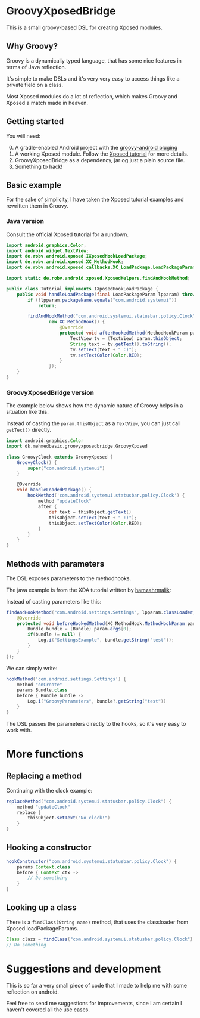 # GroovyXposedBridge
This is a small groovy-based DSL for creating Xposed modules. 
## Why Groovy?
Groovy is a dynamically typed language, that has some nice features in terms of Java reflection. 

It's simple to make DSLs and it's very very easy to access things like a private field on a class.

Most Xposed modules do a lot of reflection, which makes Groovy and Xposed a match made in heaven.

## Getting started

You will need:

0. A gradle-enabled Android project with the [groovy-android pluging](https://github.com/groovy/groovy-android-gradle-plugin)
1. A working Xposed module. Follow the [Xposed tutorial](https://github.com/rovo89/XposedBridge/wiki/Development-tutorial) for more details.
2. GroovyXposedBridge as a dependency, jar og just a plain source file.
3. Something to hack!

## Basic example

For the sake of simplicity, I have taken the Xposed tutorial examples and rewritten them in Groovy.

### Java version
Consult the official Xposed tutorial for a rundown.
```java
import android.graphics.Color;
import android.widget.TextView;
import de.robv.android.xposed.IXposedHookLoadPackage;
import de.robv.android.xposed.XC_MethodHook;
import de.robv.android.xposed.callbacks.XC_LoadPackage.LoadPackageParam;

import static de.robv.android.xposed.XposedHelpers.findAndHookMethod;

public class Tutorial implements IXposedHookLoadPackage {
    public void handleLoadPackage(final LoadPackageParam lpparam) throws Throwable {
        if (!lpparam.packageName.equals("com.android.systemui"))
            return;

        findAndHookMethod("com.android.systemui.statusbar.policy.Clock", lpparam.classLoader, "updateClock",
                new XC_MethodHook() {
                    @Override
                    protected void afterHookedMethod(MethodHookParam param) throws Throwable {
                        TextView tv = (TextView) param.thisObject;
                        String text = tv.getText().toString();
                        tv.setText(text + " :)");
                        tv.setTextColor(Color.RED);
                    }
                });
    }
}
``` 

### GroovyXposedBridge version
The example below shows how the dynamic nature of Groovy helps in a situation like this.

Instead of casting the `param.thisObject` as a `TextView`, you can just call `getText()` directly.

```groovy
import android.graphics.Color
import dk.mehmedbasic.groovyxposedbridge.GroovyXposed

class GroovyClock extends GroovyXposed {
    GroovyClock() {
        super("com.android.systemui")
    }

    @Override
    void handleLoadedPackage() {
        hookMethod('com.android.systemui.statusbar.policy.Clock') {
            method "updateClock"
            after {
                def text = thisObject.getText()
                thisObject.setText(text + " :)");
                thisObject.setTextColor(Color.RED);
            }
        }
    }
}
``` 
## Methods with parameters
The DSL exposes parameters to the methodhooks.

The java example is from the XDA tutorial written by [hamzahrmalik](http://forum.xda-developers.com/showthread.php?t=2709324):

Instead of casting parameters like this:
``` java
findAndHookMethod("com.android.settings.Settings", lpparam.classLoader, "onCreate", Bundle.class, new XC_MethodHook() {
    @Override
    protected void beforeHookedMethod(XC_MethodHook.MethodHookParam param) throws Throwable {
        Bundle bundle = (Bundle) param.args[0];
        if(bundle != null) {
            Log.i("SettingsExample", bundle.getString("test"));
        }
    }
});
```

We can simply write:
```groovy
hookMethod('com.android.settings.Settings') {
    method "onCreate"
    params Bundle.class
    before { Bundle bundle ->
        Log.i("GroovyParameters", bundle?.getString("test"))
    }
}
```
The DSL passes the parameters directly to the hooks, so it's very easy to work with.

# More functions

## Replacing a method
Continuing with the clock example:
```groovy
replaceMethod("com.android.systemui.statusbar.policy.Clock") {
    method "updateClock"
    replace {
        thisObject.setText("No clock!")
    }
}
```

## Hooking a constructor

```groovy
hookConstructor("com.android.systemui.statusbar.policy.Clock") {
    params Context.class
    before { Context ctx ->
        // Do something
    }
}
```

## Looking up a class
There is a `findClass(String name)` method, that uses the classloader from Xposed loadPackageParams.
```groovy
Class clazz = findClass("com.android.systemui.statusbar.policy.Clock")
// Do something
```



# Suggestions and development
This is so far a very small piece of code that I made to help me with some reflection on android.

Feel free to send me suggestions for improvements, since I am certain I haven't covered all the use cases.
